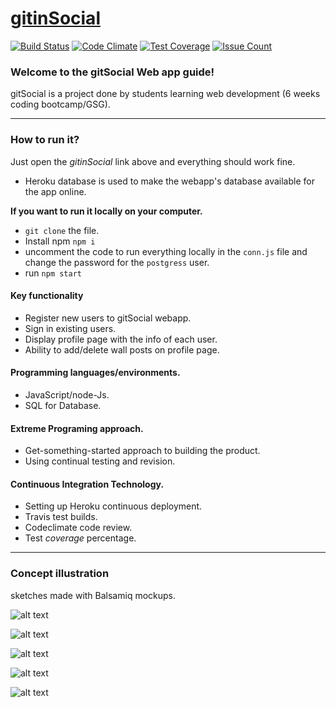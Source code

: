 # [gitinSocial](https://facebook-three.herokuapp.com)

[![Build Status](https://travis-ci.org/go3three/gitinSocial.svg?branch=master)](https://travis-ci.org/go3three/gitinSocial) [![Code  Climate](https://codeclimate.com/repos/58bbee60f8d4975315002e8d/badges/a42f8d2a96219f127bbb/gpa.svg)](https://codeclimate.com/repos/58bbee60f8d4975315002e8d/feed) [![Test Coverage](https://codeclimate.com/repos/58bbee60f8d4975315002e8d/badges/a42f8d2a96219f127bbb/coverage.svg)](https://codeclimate.com/repos/58bbee60f8d4975315002e8d/coverage)  [![Issue Count](https://codeclimate.com/repos/58bbee60f8d4975315002e8d/badges/a42f8d2a96219f127bbb/issue_count.svg)](https://codeclimate.com/repos/58bbee60f8d4975315002e8d/feed)


### Welcome to the gitSocial Web app guide!
gitSocial is a project done by students learning web development (6 weeks coding bootcamp/GSG).

----

### How to run it?

Just open the *gitinSocial* link above and everything should work fine.
* Heroku database is used to make the webapp's database available for the app online.

**If you want to run it locally on your computer.**

  * ```git clone``` the file.
  * Install npm ```npm i```
  * uncomment the code to run everything locally in the ```conn.js``` file and change the password for the ```postgress``` user.
  * run ```npm start```

#### Key functionality

  * Register new users to gitSocial webapp.
  * Sign in existing users.
  * Display profile page with the info of each user.
  * Ability to add/delete wall posts on profile page.


#### Programming languages/environments.

  * JavaScript/node-Js.
  * SQL for Database.

#### Extreme Programing approach.

 * Get-something-started approach to building the product.
 * Using continual testing and revision.

#### Continuous Integration Technology.

 * Setting up Heroku continuous deployment.
 * Travis test builds.
 * Codeclimate code review.
 * Test *coverage* percentage.

----
### Concept illustration
sketches made with Balsamiq mockups.

![alt text](http://imgh.us/001_11.png)

![alt text](http://imgh.us/Tables&Relations.png)

![alt text](http://imgh.us/01Login_page.png)

![alt text](http://imgh.us/02Registration_page.png)

![alt text](http://imgh.us/03Profile.png)
